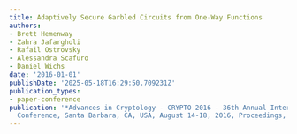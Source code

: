 ```yaml
---
title: Adaptively Secure Garbled Circuits from One-Way Functions
authors:
- Brett Hemenway
- Zahra Jafargholi
- Rafail Ostrovsky
- Alessandra Scafuro
- Daniel Wichs
date: '2016-01-01'
publishDate: '2025-05-18T16:29:50.709231Z'
publication_types:
- paper-conference
publication: '*Advances in Cryptology - CRYPTO 2016 - 36th Annual International Cryptology
  Conference, Santa Barbara, CA, USA, August 14-18, 2016, Proceedings, Part III*'
---
```

